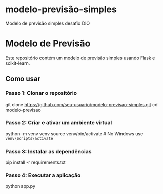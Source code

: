 

# modelo-previsão-simples
Modelo de previsão simples desafio DIO

# Modelo de Previsão

Este repositório contém um modelo de previsão simples usando Flask e scikit-learn.

## Como usar

### Passo 1: Clonar o repositório

git clone https://github.com/seu-usuario/modelo-previsao-simples.git
cd modelo-previsao

### Passo 2: Criar e ativar um ambiente virtual
python -m venv venv
source venv/bin/activate  # No Windows use `venv\Scripts\activate`

### Passo 3: Instalar as dependências
pip install -r requirements.txt

### Passo 4: Executar a aplicação
python app.py

